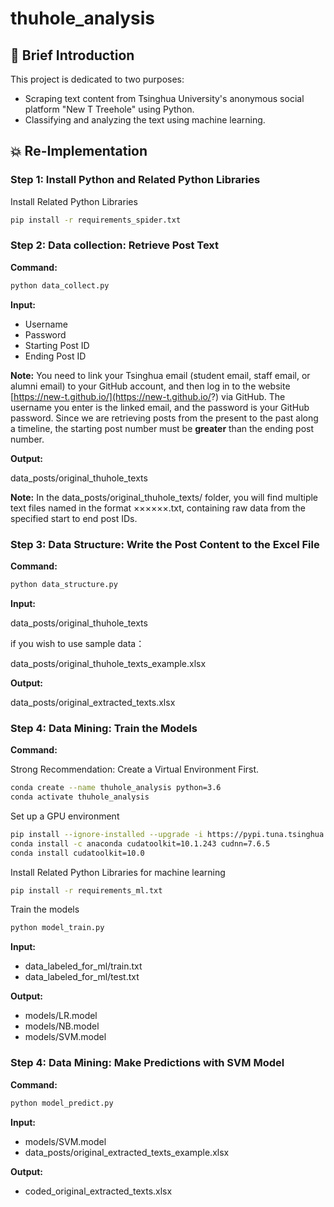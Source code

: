 # thuhole_analysis

## :hugs: Brief Introduction

This project is dedicated to two purposes:

* Scraping text content from Tsinghua University's anonymous social platform "New T Treehole" using Python.
* Classifying and analyzing the text using machine learning.

## :boom: Re-Implementation

### Step 1: Install Python and Related Python Libraries

Install Related Python Libraries

```bash
pip install -r requirements_spider.txt
```

### Step 2: Data collection: Retrieve Post Text

**Command:**

```bash
python data_collect.py
```

**Input:**  

* Username
* Password
* Starting Post ID
* Ending Post ID

**Note:** You need to link your Tsinghua email (student email, staff email, or alumni email) to your GitHub account, and then log in to the website [https://new-t.github.io/](https://new-t.github.io/?) via GitHub. The username you enter is the linked email, and the password is your GitHub password. Since we are retrieving posts from the present to the past along a timeline, the starting post number must be **greater** than the ending post number.

**Output:** 

data_posts/original_thuhole_texts

**Note:** In the data_posts/original_thuhole_texts/ folder, you will find multiple text files named in the format ××××××.txt, containing raw data from the specified start to end post IDs.

### Step 3: Data Structure: Write the Post Content to the Excel File

**Command:**

```bash
python data_structure.py
```

**Input:**  

data_posts/original_thuhole_texts

if you wish to use sample data：

data_posts/original_thuhole_texts_example.xlsx

**Output:** 

data_posts/original_extracted_texts.xlsx

### Step 4: Data Mining: Train the Models

**Command:**

Strong Recommendation: Create a Virtual Environment First.

```bash
conda create --name thuhole_analysis python=3.6
conda activate thuhole_analysis
```

Set up a GPU environment

```bash
pip install --ignore-installed --upgrade -i https://pypi.tuna.tsinghua.edu.cn/simple tensorflow-gpu==1.14.0
conda install -c anaconda cudatoolkit=10.1.243 cudnn=7.6.5
conda install cudatoolkit=10.0
```

Install Related Python Libraries for machine learning

```bash
pip install -r requirements_ml.txt
```

Train the models

```bash
python model_train.py
```

**Input:**  

* data_labeled_for_ml/train.txt
* data_labeled_for_ml/test.txt

**Output:**  

* models/LR.model
* models/NB.model
* models/SVM.model

### Step 4: Data Mining: Make Predictions with SVM Model

**Command:**

```bash
python model_predict.py
```

**Input:**  

* models/SVM.model
* data_posts/original_extracted_texts_example.xlsx

**Output:**  

* coded_original_extracted_texts.xlsx

